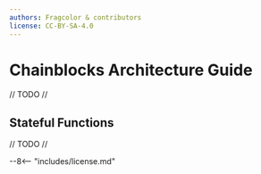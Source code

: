 ```yaml
---
authors: Fragcolor & contributors
license: CC-BY-SA-4.0
---
```


# Chainblocks Architecture Guide

// TODO //

## Stateful Functions ##

// TODO //


--8<-- "includes/license.md"
